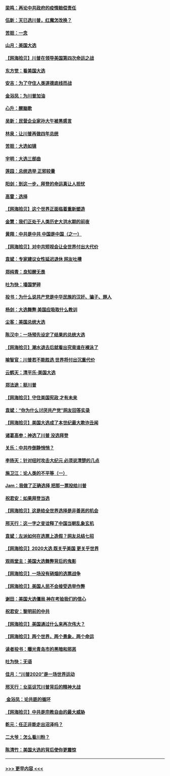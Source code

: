 #### [梁鸣：再论中共政府的疫情赔偿责任](../pages/nsc993/n12553012.md?t=11170602) 
#### [伍新：天已选川普，红魔怎改换？](../pages/nsc993/n12552970.md?t=11170602) 
#### [苦胆：一念](../pages/nsc993/n12552957.md?t=11170602) 
#### [山月：美国大选](../pages/nsc993/n12552446.md?t=11170602) 
#### [【网海拾贝】川普在领导美国第四次命运之战](../pages/nsc993/n12551973.md?t=11170602) 
#### [东方觉：看美国大选](../pages/nsc993/n12551647.md?t=11170602) 
#### [安吉：为了守住人类道德底线而战](../pages/nsc993/n12551111.md?t=11170602) 
#### [金浴凤：为川普加油](../pages/nsc993/n12551085.md?t=11170602) 
#### [心升：醒脑歌](../pages/nsc993/n12550984.md?t=11170602) 
#### [吴新：民营企业家孙大午被黑感言](../pages/nsc993/n12550656.md?t=11170602) 
#### [林泉：让川普再做四年总统](../pages/nsc993/n12550640.md?t=11170602) 
#### [苦胆：大选如镜](../pages/nsc993/n12550630.md?t=11170602) 
#### [宇明：大选三部曲](../pages/nsc993/n12550603.md?t=11170602) 
#### [莲园：总统选举 正邪较量](../pages/nsc993/n12550594.md?t=11170602) 
#### [阳剑：到这一步，拜登的命运真让人担忧](../pages/nsc993/n12549093.md?t=11170602) 
#### [高雷：选择](../pages/nsc993/n12549087.md?t=11170602) 
#### [【网海拾贝】这个世界正面临着重新塑造](../pages/nsc993/n12548326.md?t=11170602) 
#### [金慧：我们正处于人类历史大洪水期的前夜](../pages/nsc993/n12547914.md?t=11170602) 
#### [黄翔：中共是中共 中国是中国（之一）](../pages/nsc993/n12547576.md?t=11170602) 
#### [【网海拾贝】对中共短视会让全世界付出大代价](../pages/nsc993/n12546043.md?t=11170602) 
#### [袁斌：专家建议女性延迟退休 网友吐槽](../pages/nsc993/n12545424.md?t=11170602) 
#### [郑纯青：良知醒无畏](../pages/nsc993/n12545394.md?t=11170602) 
#### [吐为快：墙国梦碎](../pages/nsc993/n12545309.md?t=11170602) 
#### [投书：为什么说共产党是中华民族的汉奸、骗子、罪人](../pages/nsc993/n12545089.md?t=11170602) 
#### [杨剑：大选舞弊 美国应吸取什么教训](../pages/nsc993/n12543937.md?t=11170602) 
#### [尘客：美国总统大选](../pages/nsc993/n12543828.md?t=11170602) 
#### [陈汉中：一场预先设定了结果的总统大选](../pages/nsc993/n12543564.md?t=11170602) 
#### [【网海拾贝】潮水退去后就看出究竟谁在裸泳了](../pages/nsc993/n12543321.md?t=11170602) 
#### [喻智官：川普若不能胜选 世界将付出沉重代价](../pages/nsc993/n12541352.md?t=11170602) 
#### [云鹤天：清平乐‧美国大选](../pages/nsc993/n12540916.md?t=11170602) 
#### [郑法途：挺川普](../pages/nsc993/n12540898.md?t=11170602) 
#### [【网海拾贝】守住美国宪政 才有未来](../pages/nsc993/n12540423.md?t=11170602) 
#### [袁斌：“你为什么讨厌共产党”网友回答实录](../pages/nsc993/n12540208.md?t=11170602) 
#### [【网海拾贝】美国大选成了本世纪最大欺诈丑闻](../pages/nsc993/n12538029.md?t=11170602) 
#### [诸葛高参：神选了川普 没选拜登](../pages/nsc993/n12537664.md?t=11170602) 
#### [关乐：中共咋倒静悄悄？](../pages/nsc993/n12537615.md?t=11170602) 
#### [李扬天：针对纽时攻击大纪元 必须说清楚的几点](../pages/nsc993/n12536001.md?t=11170602) 
#### [施卫江：论人类的不平等（一）](../pages/nsc993/n12535700.md?t=11170602) 
#### [Jam：我做了正确选择 把那一票投给川普](../pages/nsc993/n12535743.md?t=11170602) 
#### [祝君安：如果拜登当选](../pages/nsc993/n12535726.md?t=11170602) 
#### [【网海拾贝】这是给全世界选择是非善恶的机会](../pages/nsc993/n12535061.md?t=11170602) 
#### [邢天行：这一字之变诠释了中国当朝乱象玄机](../pages/nsc993/n12533446.md?t=11170602) 
#### [袁斌：左派如何在选票上造假？网友总结七招](../pages/nsc993/n12533180.md?t=11170602) 
#### [【网海拾贝】2020大选 既关乎美国 更关乎世界](../pages/nsc993/n12533161.md?t=11170602) 
#### [观雨堂主：美国大选舞弊背后的鬼影](../pages/nsc993/n12533153.md?t=11170602) 
#### [【网海拾贝】一场没有硝烟的选票战争](../pages/nsc993/n12531883.md?t=11170602) 
#### [【网海拾贝】美国人民不会接受选举作弊](../pages/nsc993/n12528850.md?t=11170602) 
#### [谢田：美国大选僵局 神在考验我们的信心](../pages/nsc993/n12527932.md?t=11170602) 
#### [祝君安：黎明前的中共](../pages/nsc993/n12524071.md?t=11170602) 
#### [【网海拾贝】美国通过什么来再次伟大？](../pages/nsc993/n12523844.md?t=11170602) 
#### [【网海拾贝】两个世界，两个景象，两个命运](../pages/nsc993/n12521419.md?t=11170602) 
#### [读者投书：曝光青岛市的黑暗和邪恶](../pages/nsc993/n12520988.md?t=11170602) 
#### [吐为快：无语](../pages/nsc993/n12518588.md?t=11170602) 
#### [佳月：“川普2020”是一场世界运动](../pages/nsc993/n12518581.md?t=11170602) 
#### [邢天行：女巫诅咒川普背后的精神大战](../pages/nsc993/n12517257.md?t=11170602) 
#### [ 金浴凤：论共匪的循环](../pages/nsc993/n12517133.md?t=11170602) 
#### [【网海拾贝】中共是宗教自由的最大威胁](../pages/nsc993/n12516879.md?t=11170602) 
#### [乾元：任正非能走出沼泽吗？](../pages/nsc993/n12515831.md?t=11170602) 
#### [二大爷：怎么看川粉？](../pages/nsc993/n12515820.md?t=11170602) 
#### [陈清竹：美国大选的背后使你更震惊](../pages/nsc993/n12515589.md?t=11170602) 

----
#### [ >>> 更早内容 <<< ](../indexes/nsc993-earlier.md)
